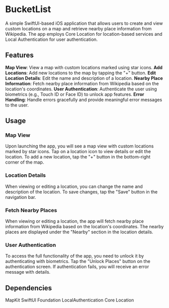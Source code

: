 # BucketList

A simple SwiftUI-based iOS application that allows users to create and view custom locations on a map and retrieve nearby place information from Wikipedia. The app employs Core Location for location-based services and Local Authentication for user authentication.

## Features

**Map View**: View a map with custom locations marked using star icons.
**Add Locations**: Add new locations to the map by tapping the "+" button.
**Edit Location Details**: Edit the name and description of a location.
**Nearby Place Information**: Fetch nearby place information from Wikipedia based on the location's coordinates.
**User Authentication**: Authenticate the user using biometrics (e.g., Touch ID or Face ID) to unlock app features.
**Error Handling**: Handle errors gracefully and provide meaningful error messages to the user.


## Usage

### Map View
Upon launching the app, you will see a map view with custom locations marked by star icons.
Tap on a location icon to view details or edit the location.
To add a new location, tap the "+" button in the bottom-right corner of the map.
### Location Details
When viewing or editing a location, you can change the name and description of the location.
To save changes, tap the "Save" button in the navigation bar.
### Fetch Nearby Places
When viewing or editing a location, the app will fetch nearby place information from Wikipedia based on the location's coordinates.
The nearby places are displayed under the "Nearby" section in the location details.
### User Authentication
To access the full functionality of the app, you need to unlock it by authenticating with biometrics.
Tap the "Unlock Places" button on the authentication screen.
If authentication fails, you will receive an error message with details.

## Dependencies

MapKit
SwiftUI
Foundation
LocalAuthentication
Core Location
